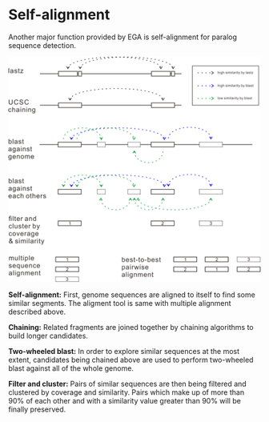 # Self-alignment

Another major function provided by EGA is self-alignment for paralog sequence detection.  

![alt text](./pic/paralog_process.png "paralog_process")  

**Self-alignment:** First, genome sequences are aligned to itself to find some similar segments. The aligment tool is same with multiple alignment described above. 

**Chaining:** Related fragments are joined together by chaining algorithms to build longer candidates.  

**Two-wheeled blast:** In order to explore similar sequences at the most extent, candidates being chained above are used to perform two-wheeled blast against all of the whole genome.  

**Filter and cluster:** Pairs of similar sequences are then being filtered and clustered by coverage and similarity. Pairs which make up of more than 90% of each other and with a similarity value greater than 90% will be finally preserved.
